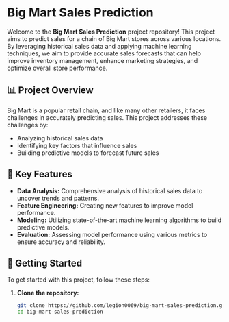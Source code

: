 # Big Mart Sales Prediction

Welcome to the **Big Mart Sales Prediction** project repository! This project aims to predict sales for a chain of Big Mart stores across various locations. By leveraging historical sales data and applying machine learning techniques, we aim to provide accurate sales forecasts that can help improve inventory management, enhance marketing strategies, and optimize overall store performance.

## 📊 Project Overview

Big Mart is a popular retail chain, and like many other retailers, it faces challenges in accurately predicting sales. This project addresses these challenges by:

- Analyzing historical sales data
- Identifying key factors that influence sales
- Building predictive models to forecast future sales

## 🧠 Key Features

- **Data Analysis:** Comprehensive analysis of historical sales data to uncover trends and patterns.
- **Feature Engineering:** Creating new features to improve model performance.
- **Modeling:** Utilizing state-of-the-art machine learning algorithms to build predictive models.
- **Evaluation:** Assessing model performance using various metrics to ensure accuracy and reliability.

## 🚀 Getting Started

To get started with this project, follow these steps:

1. **Clone the repository:**
   ```sh
   git clone https://github.com/legion0069/big-mart-sales-prediction.git
   cd big-mart-sales-prediction
